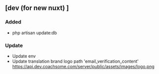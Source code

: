 ## [dev (for new nuxt) ] 

### Added
- php artisan update:db

### Update
- Update env
- Update translation brand logo path 'email_verification_content'
  https://api.dev.coachsome.com/server/public/assets/images/logo.png




